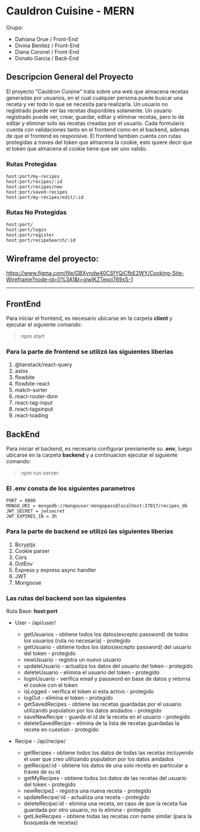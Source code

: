 # Cauldron Cuisine - MERN
Grupo:
- Dahiana Orue / Front-End
- Divina Benitez / Front-End
- Diana Coronel / Front-End 
- Donato Garcia / Back-End


## Descripcion General del Proyecto
El proyecto "Cauldron Cuisine" trata sobre una web que almacena recetas generadas por usuarios, en el cual cualquier persona puede buscar una receta y ver todo lo que se necesita para realizarla.
Un usuario no registrado puede ver las recetas disponibles solamente.
Un usuario registrado puede ver, crear, guardar, editar y eliminar recetas, pero lo de editar y eliminar solo las recetas creadas por el usuario.
Cada formulario cuenta con validaciones tanto en el frontend como en el backend, ademas de que el frontend es responsive.
El frontend tambien cuenta con rutas protegidas a traves del token que almacena la cookie, esto quiere decir que el token que almacena el cookie tiene que ser uno valido.


### Rutas Protegidas
```
host:port/my-recipes
host:port/recipes/:id
host:port/recipes/new
host:port/saved-recipes
host:port/my-recipes/edit/:id
```

### Rutas No Protegidas
```
host:port/
host:port/login
host:port/register
host:port/recipeSearch/:id
```

## Wireframe del proyecto:

https://www.figma.com/file/GBXyndw40CSfYQiCfbE2WY/Cooking-Site-Wireframe?node-id=0%3A1&t=giwIKZTexoi789xS-1


---------


## FrontEnd

Para iniciar el frontend, es necesario ubicarse en la carpeta **client** y ejecutar el siguiente comando:

> npm start

### Para la parte de frontend se utilizó las siguientes liberias
1. @tanstack/react-query
2. axios
3. flowbite
4. flowbite-react
5. match-sorter
6. react-router-dom
7. react-tag-input
8. react-tagsinput
9. react-loading




## BackEnd

Para iniciar el backend, es necesario configurar previamente su **.env**, luego ubicarse en la carpeta **backend** y a continuacion ejecutar el siguiente comando:

> npm run server

### El **.env** consta de los siguientes parametros

```
PORT = 8000
MONGO_URI = mongodb://mongouser:mongopass@localhost:27017/recipes_db
JWT_SECRET = jwtsecret
JWT_EXPIRES_IN = 3h
```

### Para la parte de backend se utilizó las siguientes liberias
1. Bcryptjs
2. Cookie parser
3. Cors
4. DotEnv
5. Express y express async handler
6. JWT
7. Mongoose


### Las rutas del backend son las siguientes

Ruta Base: **host:port**

- User - /api/user/
	* getUsuarios - obtiene todos los datos(excepto password) de todos los usuarios (ruta no necesaria) - protegido
	* getUsuario - obtiene todos los datos(excepto password) del usuario del token - protegido
	* newUsuario - registra un nuevo usuario
	* updateUsuario - actualiza los datos del usuario del token - protegido
	* deleteUsuario - elimina el usuario del token - protegido
	* loginUsuario - verifica email y password en base de datos y retorna el cookie con el token
	* isLogged - verifica el token si esta activo - protegido
	* logOut - elimina el token - protegido
	* getSavedRecipes - obtiene las recetas guardadas por el usuario utilizando population por los datos anidados - protegido
	* saveNewRecipe - guarda el id de la receta en el usuario - protegido
	* deleteSavedRecipe - elimina de la lista de recetas guardadas la recete en cuestion - protegido
	
- Recipe - /api/recipe/
	* getRecipes - obtiene todos los datos de todas las recetas incluyendo el user que creo utilizando population por los datos anidados
	* getRecipe/:id - obtiene los datos de una solo receta en particular a traves de su id
	* getMyRecipes - obtiene todos los datos de las recetas del usuario del token - protegido
	* newRecipe2 - registra una nueva receta - protegido
	* updateRecipe/:id - actualiza una receta - protegido
	* deleteRecipe/:id - elimina una receta, en caso de que la receta fue guardada por otro usuario, no lo elimina - protegido
	* getLikeRecipes - obtiene todas las recetas con name similar (para la busqueda de recetas) 
